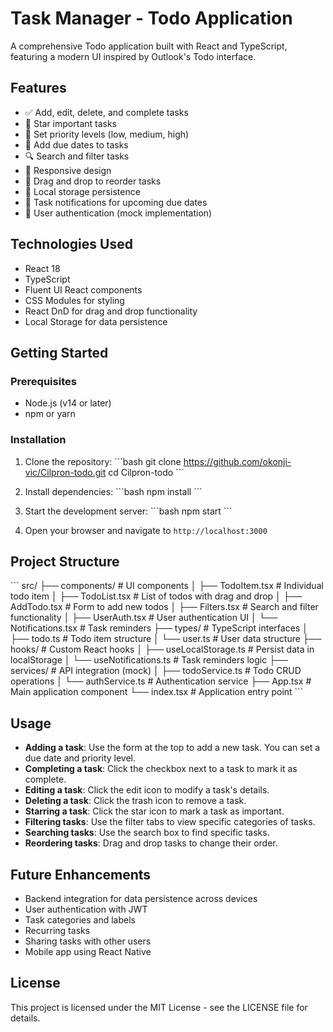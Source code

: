 # Task Manager - Todo Application

A comprehensive Todo application built with React and TypeScript, featuring a modern UI inspired by Outlook's Todo interface.

## Features

- ✅ Add, edit, delete, and complete tasks
- 🌟 Star important tasks
- 🚩 Set priority levels (low, medium, high)
- 📅 Add due dates to tasks
- 🔍 Search and filter tasks
- 📱 Responsive design
- 🔄 Drag and drop to reorder tasks
- 💾 Local storage persistence
- 🔔 Task notifications for upcoming due dates
- 👤 User authentication (mock implementation)

## Technologies Used

- React 18
- TypeScript
- Fluent UI React components
- CSS Modules for styling
- React DnD for drag and drop functionality
- Local Storage for data persistence

## Getting Started

### Prerequisites

- Node.js (v14 or later)
- npm or yarn

### Installation

1. Clone the repository:
\`\`\`bash
git clone https://github.com/okonji-vic/Cilpron-todo.git
cd Cilpron-todo
\`\`\`

2. Install dependencies:
\`\`\`bash
npm install
\`\`\`

3. Start the development server:
\`\`\`bash
npm start
\`\`\`

4. Open your browser and navigate to `http://localhost:3000`

## Project Structure

\`\`\`
src/
├── components/         # UI components
│   ├── TodoItem.tsx    # Individual todo item
│   ├── TodoList.tsx    # List of todos with drag and drop
│   ├── AddTodo.tsx     # Form to add new todos
│   ├── Filters.tsx     # Search and filter functionality
│   ├── UserAuth.tsx    # User authentication UI
│   └── Notifications.tsx # Task reminders
├── types/              # TypeScript interfaces
│   ├── todo.ts         # Todo item structure
│   └── user.ts         # User data structure
├── hooks/              # Custom React hooks
│   ├── useLocalStorage.ts # Persist data in localStorage
│   └── useNotifications.ts # Task reminders logic
├── services/           # API integration (mock)
│   ├── todoService.ts  # Todo CRUD operations
│   └── authService.ts  # Authentication service
├── App.tsx             # Main application component
└── index.tsx           # Application entry point
\`\`\`

## Usage

- **Adding a task**: Use the form at the top to add a new task. You can set a due date and priority level.
- **Completing a task**: Click the checkbox next to a task to mark it as complete.
- **Editing a task**: Click the edit icon to modify a task's details.
- **Deleting a task**: Click the trash icon to remove a task.
- **Starring a task**: Click the star icon to mark a task as important.
- **Filtering tasks**: Use the filter tabs to view specific categories of tasks.
- **Searching tasks**: Use the search box to find specific tasks.
- **Reordering tasks**: Drag and drop tasks to change their order.

## Future Enhancements

- Backend integration for data persistence across devices
- User authentication with JWT
- Task categories and labels
- Recurring tasks
- Sharing tasks with other users
- Mobile app using React Native

## License

This project is licensed under the MIT License - see the LICENSE file for details.
